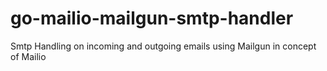 # go-mailio-mailgun-smtp-handler
Smtp Handling on incoming and outgoing emails using Mailgun in concept of Mailio
